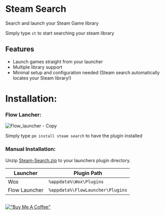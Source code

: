 
# Steam Search
Search and launch your Steam Game library

Simply type `st` to start searching your steam library


## Features

* Launch games straight from your launcher
* Multiple library support
* Minimal setup and configuration needed (Steam search automatically locates your Steam library!)

# Installation:

### Flow Lancher:
![Flow_launcher - Copy](https://user-images.githubusercontent.com/535299/145102800-c6c46331-c9e2-4aa4-b492-be219b0b41ff.png)

Simply type `pm install steam search` to have the plugin installed

### Manual Installation:

Unzip [Steam-Search.zip](https://github.com/Garulf/Steam-Search/releases/latest) to your launchers plugin directory.

| Launcher      | Plugin Path                      |
|---------------|----------------------------------|
| Wox           | `%appdata%\Wox\Plugins`          |
| Flow Launcher | `%appdata%\FlowLauncher\Plugins` |

##
[!["Buy Me A Coffee"](https://www.buymeacoffee.com/assets/img/custom_images/orange_img.png)](https://www.buymeacoffee.com/garulf)
